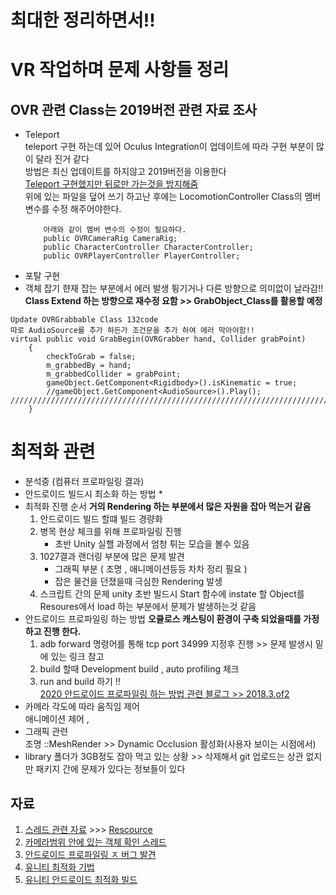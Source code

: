 # 최대한 정리하면서!!
# VR 작업하며 문제 사항들 정리
## OVR 관련 Class는 2019버전 관련 자료 조사
- Teleport    
    teleport 구현 하는데 있어 Oculus Integration이 업데이트에 따라 구현 부분이 많이 달라 진거 같다    
    방법은 최신 업데이트를 하지않고 2019버전을 이용한다    
    [Teleport 구현했지만 뒤로만 가는것을 방지해줌](https://forum.unity.com/threads/why-am-i-being-pushed-backwards-by-teleport.765638/)      
    위에 있는 파일을 덮어 쓰기 하고난 후에는 LocomotionController Class의 멤버변수를 수정 해주어야한다.     
    ```
        아래와 같이 멤버 변수의 수정이 필요하다.
        public OVRCameraRig CameraRig;
        public CharacterController CharacterController;
        public OVRPlayerController PlayerController;
    ```    
- 포탈 구현    
- 객체 잡기
    햔재 잡는 부분에서 에러 발생 튕기거나 다른 방향으로 의미없이 날라감!!    
    **Class Extend 하는 방향으로 재수정 요함 >> GrabObject_Class를 활용할 예정**
```
Update OVRGrabbable Class 132code 
따로 AudioSource를 추가 하든가 조건문을 추가 하여 에러 막아야함!!
virtual public void GrabBegin(OVRGrabber hand, Collider grabPoint)
    {
        checkToGrab = false;
        m_grabbedBy = hand;
        m_grabbedCollider = grabPoint;
        gameObject.GetComponent<Rigidbody>().isKinematic = true;
        //gameObject.GetComponent<AudioSource>().Play(); ///////////////////////////////////////////////////////////////////////////
    }        
```
# 최적화 관련
* 분석중 (컴퓨터 프로파일링 결과)
* 안드로이드 빌드시 최소화 하는 방법
    * 
* 최적화 진행 순서 **거의 Rendering 하는 부분에서 많은 자원을 잡아 먹는거 같음**
    1. 안드로이드 빌드 할떄 빌드 경량화
    2. 병목 현상 체크를 위해 프로파일링 진행
        * 초반 Unity 실핼 과정에서 엄청 튀는 모습을 볼수 있음 
    3. 1027결과 랜더링 부분에 많은 문제 발견
        * 그래픽 부분 ( 조명 , 애니메이션등등 차차 정리 필요 )
        * 잡은 물건을 던졌을때 극심한 Rendering 발생    
    4. 스크립트 간의 문제 unity 초반 빌드시 Start 함수에 instate 할 Object를 Resoures에서 load 하는 부분에서 문제가 발생하는것 같음
* 안드로이드 프로파일링 하는 방법 **오큘로스 캐스팅이 환경이 구축 되었을때를 가정하고 진행 한다.**
    1. adb forward 명령어를 통해 tcp port 34999 지정후 진행 >> 문제 발생시 밑에 있는 링크 참고
    2. build 할때 Development build , auto profiling 체크  
    3. run and build 하기 !!        
    [2020 안드로이드 프로파일링 하는 방법 관련 블로그 >> 2018.3.of2](https://happysalmon.tistory.com/9?category=821957)
* 카메라 각도에 따라 움직임 제어    
    애니메이션 제어 , 
* 그래픽 관련    
    조명 ::MeshRender >> Dynamic Occlusion 활성화(사용자 보이는 시점에서)     
* library 폴더가 3GB정도 잡아 먹고 있는 상황 >> 삭제해서 git 업로드는 상관 없지만 패키지 간에 문제가 있다는 정보들이 있다
## 자료
1. [스레드 관련 자료](https://sweetjey.tistory.com/85) >>> [Rescource](https://stackoverflow.com/questions/58729409/unity-calling-resources-load-from-a-different-thread)
2. [카메라범위 안에 있는 객체 확인 스레드](http://blog.naver.com/PostView.nhn?blogId=10ro&logNo=220895900463&categoryNo=0&parentCategoryNo=0&viewDate=&currentPage=1&postListTopCurrentPage=1&from=postView)
3. [안드로이드 프로파일링 ㅈ 버그 발견](https://forum.unity.com/threads/android-device-cant-able-to-connect-with-profiler-window.663376/)
4. [유니티 최적화 기법](https://nogan.tistory.com/7)
5. [유니티 안드로이드 최적화 빌드](http://batmask.net/index.php/2018/08/28/138/)

